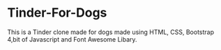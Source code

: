 # Tinder-For-Dogs
This is a Tinder clone made for dogs made using HTML, CSS, Bootstrap 4,bit of Javascript and Font Awesome Libary.
